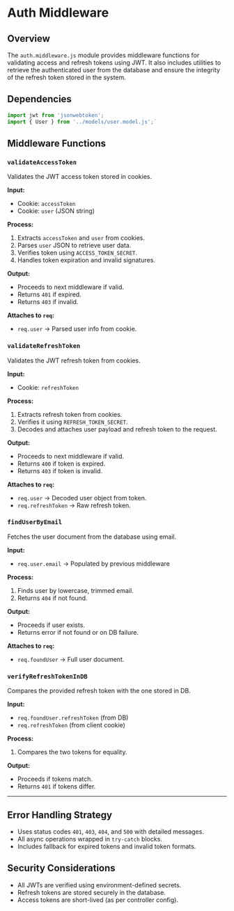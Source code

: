 # Auth Middleware

## Overview

The `auth.middleware.js` module provides middleware functions for validating access and refresh tokens using JWT. It also includes utilities to retrieve the authenticated user from the database and ensure the integrity of the refresh token stored in the system.

## Dependencies

```javascript
import jwt from 'jsonwebtoken';
import { User } from '../models/user.model.js';`
```

## Middleware Functions

### `validateAccessToken`
Validates the JWT access token stored in cookies.

**Input:**
-   Cookie: `accessToken`
-   Cookie: `user` (JSON string)

**Process:**
1.  Extracts `accessToken` and `user` from cookies.
2.  Parses `user` JSON to retrieve user data.
3.  Verifies token using `ACCESS_TOKEN_SECRET`.
4.  Handles token expiration and invalid signatures.

**Output:**
-   Proceeds to next middleware if valid.
-   Returns `401` if expired.
-   Returns `403` if invalid.

**Attaches to `req`:**
-   `req.user` → Parsed user info from cookie.

### `validateRefreshToken`
Validates the JWT refresh token from cookies.

**Input:**
-   Cookie: `refreshToken`

**Process:**
1.  Extracts refresh token from cookies.
2.  Verifies it using `REFRESH_TOKEN_SECRET`.
3.  Decodes and attaches user payload and refresh token to the request.

**Output:**
-   Proceeds to next middleware if valid.
-   Returns `400` if token is expired.
-   Returns `403` if token is invalid.

**Attaches to `req`:**
-   `req.user` → Decoded user object from token.
-   `req.refreshToken` → Raw refresh token.

### `findUserByEmail`
Fetches the user document from the database using email.

**Input:**
-   `req.user.email` → Populated by previous middleware

**Process:**
1.  Finds user by lowercase, trimmed email.
2.  Returns `404` if not found.

**Output:**
-   Proceeds if user exists.
-   Returns error if not found or on DB failure.

**Attaches to `req`:**
-   `req.foundUser` → Full user document.

### `verifyRefreshTokenInDB`
Compares the provided refresh token with the one stored in DB.

**Input:**
-   `req.foundUser.refreshToken` (from DB)
-   `req.refreshToken` (from client cookie)

**Process:**
1.  Compares the two tokens for equality.

**Output:**
-   Proceeds if tokens match.
-   Returns `401` if tokens differ.

* * * * *

## Error Handling Strategy
-   Uses status codes `401`, `403`, `404`, and `500` with detailed messages.
-   All async operations wrapped in `try-catch` blocks.
-   Includes fallback for expired tokens and invalid token formats.

## Security Considerations
-   All JWTs are verified using environment-defined secrets.
-   Refresh tokens are stored securely in the database.
-   Access tokens are short-lived (as per controller config).